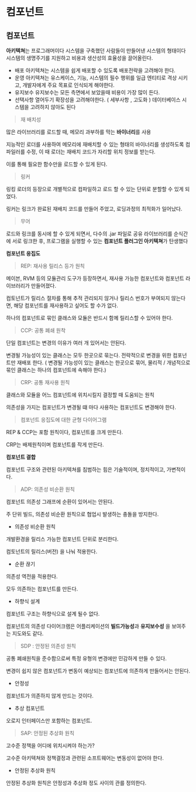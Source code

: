 # 컴포넌트

## **컴포넌트**

**아키텍쳐**는 프로그래머이다 시스템을 구축했던 사람들이 만들어낸 시스템의 형태이다 시스템의 생명주기를 지원하고 비용과 생산성의 효율성을 끌어올린다.

* 배포 아키텍쳐는 시스템을 쉽게 배포할 수 있도록 배포전략을 고려해야 한다.
* 운영 아키텍쳐는 유스케이스, 기능, 시스템의 필수 행위를 일급 엔티티로 격상 시키고, 개발자에게 주요 목표로 인식되게 해야한다.
* 유지보수 유지보수는 모든 측면에서 보았을때 비용이 가장 많이 든다.
* 선택사항 열어두기 확장성을 고려해야한다. ( 세부사항 , 고도화 ) 데이터베이스 시스템을 고려하지 않아도 된다

> 재 배치성

많은 라이브러리를 로드할 때, 메모리 과부하를 막는 **바이너리**를 사용

지능적인 로더를 사용하여 메모리에 재배치할 수 있는 형태의 바이너리를 생성하도록 컴파일러를 수정, 이 때 로더는 재배치 코드가 자리할 위치 정보를 받는다.

이를 통해 필요한 함수만을 로드할 수 있게 된다.

> 링커

링킹 로더의 등장으로 개별적으로 컴파일하고 로드 할 수 있는 단위로 분할할 수 있게 되었다.

링커는 링크가 완료된 재배치 코드를 만들어 주었고, 로딩과정의 최적화가 일어났다.

> 무어

로드와 링크를 동시에 할 수 있게 되면서, 다수의 .jar 파일로 공유 라이브러리를 순식간에 서로 링크한 후, 프로그램을 실행할 수 있는 **컴포넌트 플러그인 아키텍쳐**가 탄생했다

**컴포넌트 응집도**

> REP: 재사용 릴리스 등가 원칙

메이븐, RVM 등의 모듈관리 도구가 등장하면서, 재사용 가능한 컴포넌트와 컴포넌트 라이브러리가 만들어졌다.

컴토넌트가 릴리스 절차를 통해 추적 관리되지 않거나 릴리스 번호가 부여되지 않는다면, 해당 컴포넌트를 재사용하고 싶어도 할 수가 없다.

하나의 컴포넌트로 묶인 클래스와 모듈은 반드시 함께 릴리스할 수 있어야 한다.

> CCP: 공통 폐쇄 원착

단일 컴포넌트는 변경의 이유가 여러 개 있어서는 안된다.

변경될 가능성이 있는 클래스는 모두 한곳으로 묶는다. 전략적으로 변경을 위한 컴포넌트만 재배포 한다. ( 변경될 가능성이 있는 클래스는 한곳으로 묶어, 물리적 / 개념적으로 묶인 클래스는 하나의 컴포넌트에 속해야 한다.)

> CRP: 공통 재사용 원칙

클래스와 모듈을 어느 컴포넌트에 위치시킬지 결정할 때 도움되는 원칙

의존성을 가지는 컴포넌트가 변경될 떄 마다 사용하는 컴포넌트도 변경해야 한다.

> 컴포넌트 응집도에 대한 균형 다이어그램

REP & CCP는 포함 원칙이다, 컴포넌트를 크게 만든다.

CRP는 배제원칙이며 컴포넌트를 작게 만든다.

**컴포넌트 결합**

컴포넌트 구조와 관련된 아키텍쳐를 침범하는 힘은 기술적이며, 정치적이고, 가변적이다.

> ADP: 의존성 비순환 원칙

컴포넌트 의존성 그래프에 순환이 있어서는 안된다.

주 단위 빌드, 의존성 비순환 원칙으로 협업시 발생하는 충돌을 방지한다.

* 의존성 비순환 원칙

개발환경을 릴리스 가능한 컴포넌트 단위로 분리한다.

컴토넌트의 릴리스(버전) 을 나눠 적용한다.

* 순환 끊기

의존성 역전을 적용한다.

모두 의존하는 컴포넌트를 만든다.

* 하향식 설계

컴포넌트 구조는 하향식으로 설계 될수 없다.

컴포넌트의 의존성 다이어크램은 어플리케이션의 **빌드가능성**과 **유지보수성** 을 보여주는 지도와도 같다.

> SDP : 안정된 의존성 원칙

공통 폐쇄원칙을 준수함으로써 특정 유형의 변경에만 민감하게 만들 수 있다.

변경이 쉽지 않은 컴포넌트가 변동이 예상되는 컴포넌트에 의존하게 만들어서는 안된다.

* 안정성

컴포넌트가 의존하지 않게 만드는 것이다.

* 추상 컴포넌트

오로지 인터페이스만 포함하는 컴포넌트.

> SAP: 안정된 추상화 원칙

고수준 정책을 어디에 위치시켜야 하는가?

고수준 아키텍쳐와 정책결정과 관련된 소프트웨어는 변동성이 없어야 한다.

* 안정된 추상화 원칙

안정된 추상화 원칙은 안정성과 추상화 정도 사이의 관를 정의한다.
